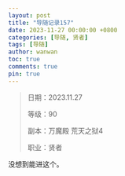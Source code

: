 ```yaml
---
layout: post
title: "导随记录157"
date: 2023-11-27 00:00:00 +0800
categories: [导随, 贤者]
tags: [导随]
author: wanwan
toc: true
comments: true
pin: true
---
```

> 日期：2023.11.27
>
> 等级：90
>
> 副本：万魔殿 荒天之狱4
>
> 职业：贤者

没想到能进这个。